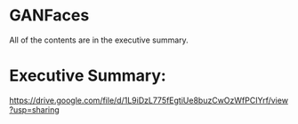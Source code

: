 # GANFaces
All of the contents are in the executive summary.
# Executive Summary:
https://drive.google.com/file/d/1L9iDzL775fEgtiUe8buzCwOzWfPCIYrf/view?usp=sharing
